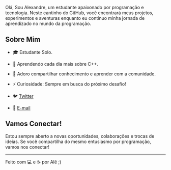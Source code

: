 Olá, Sou Alexandre, um estudante apaixonado por programação e tecnologia. Neste cantinho do GitHub, você encontrará meus projetos, experimentos e aventuras enquanto eu continuo minha jornada de aprendizado no mundo da programação.

## Sobre Mim

- 🎓 Estudante Solo.
- 🌱 Aprendendo cada dia mais sobre C++.
- 💬 Adoro compartilhar conhecimento e aprender com a comunidade.
- ⚡ Curiosidade: Sempre em busca do próximo desafio!


- 🐦 [Twitter](https://twitter.com/360_takiguchi)
- 📧 [E-mail](alexandre.pupim360@gmail.com)

## Vamos Conectar!

Estou sempre aberto a novas oportunidades, colaborações e trocas de ideias. Se você compartilha do mesmo entusiasmo por programação, vamos nos conectar!

---

Feito com 💻 e ☕ por Alê ;)
